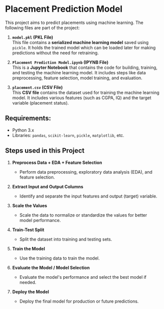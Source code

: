# Placement Prediction Model

This project aims to predict placements using machine learning. The following files are part of the project:

1. **`model.pkl` (PKL File)**  
   This file contains a **serialized machine learning model** saved using `pickle`. It holds the trained model which can be loaded later for making predictions without the need for retraining.

2. **`Placement Prediction Model.ipynb` (IPYNB File)**  
   This is a **Jupyter Notebook** that contains the code for building, training, and testing the machine learning model. It includes steps like data preprocessing, feature selection, model training, and evaluation.

3. **`placement.csv` (CSV File)**  
   This **CSV file** contains the dataset used for training the machine learning model. It includes various features (such as CGPA, IQ) and the target variable (placement status).

## Requirements:
- Python 3.x
- Libraries: `pandas`, `scikit-learn`, `pickle`, `matplotlib`, etc.


## Steps used in this Project

1. **Preprocess Data + EDA + Feature Selection**  
   - Perform data preprocessing, exploratory data analysis (EDA), and feature selection.

2. **Extract Input and Output Columns**  
   - Identify and separate the input features and output (target) variable.

3. **Scale the Values**  
   - Scale the data to normalize or standardize the values for better model performance.

4. **Train-Test Split**  
   - Split the dataset into training and testing sets.

5. **Train the Model**  
   - Use the training data to train the model.

6. **Evaluate the Model / Model Selection**  
   - Evaluate the model's performance and select the best model if needed.

7. **Deploy the Model**  
   - Deploy the final model for production or future predictions.
